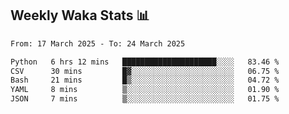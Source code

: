 ## Weekly Waka Stats 📊
<!--START_SECTION:waka-->

```txt
From: 17 March 2025 - To: 24 March 2025

Python   6 hrs 12 mins   █████████████████████░░░░   83.46 %
CSV      30 mins         █▓░░░░░░░░░░░░░░░░░░░░░░░   06.75 %
Bash     21 mins         █▒░░░░░░░░░░░░░░░░░░░░░░░   04.72 %
YAML     8 mins          ▒░░░░░░░░░░░░░░░░░░░░░░░░   01.90 %
JSON     7 mins          ▒░░░░░░░░░░░░░░░░░░░░░░░░   01.75 %
```

<!--END_SECTION:waka-->

<!--

Here are some ideas to get you started:

- 🔭 I’m currently working on (way to add branches committed on)
- 🌱 I’m currently learning Web Frameworks and Machine Learning! (Lisp, JS (react & angular), Python, and __)
- 💬 Ask me about ...
- 📫 How to reach me: 
- 😄 Pronouns: He/Him/His
- ⚡ Fun fact: ...

that-recsys-lab
-->
